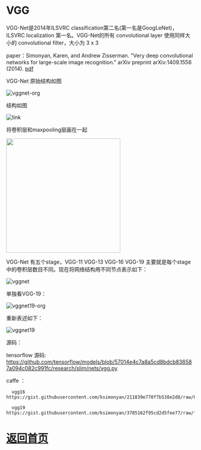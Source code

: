 
# VGG


VGG-Net是2014年ILSVRC classification第二名(第一名是GoogLeNet)，ILSVRC localization 第一名。VGG-Net的所有 convolutional layer 使用同样大小的 convolutional filter，大小为 3 x 3

paper：Simonyan, Karen, and Andrew Zisserman. "Very deep convolutional networks for large-scale image recognition." arXiv preprint arXiv:1409.1556 (2014). [pdf](https://arxiv.org/pdf/1409.1556.pdf)

VGG-Net 原始结构如图

![vggnet-org](https://github.com/weslynn/graphic-deep-neural-network/blob/master/pic/vgg_org.png)

结构如图

![link](https://github.com/weslynn/graphic-deep-neural-network/blob/master/pic/vgg.png)

将卷积层和maxpooling层画在一起

  <img src="https://github.com/weslynn/graphic-deep-neural-network/blob/master/modelpic/equal.png" width="305">

VGG-Net 有五个stage，VGG-11 VGG-13 VGG-16 VGG-19 主要就是每个stage中的卷积层数目不同。现在将网络结构用不同节点表示如下：


![vggnet](https://github.com/weslynn/graphic-deep-neural-network/blob/master/modelpic/vgg.png)


单独看VGG-19：

![vggnet19-org](https://github.com/weslynn/graphic-deep-neural-network/blob/master/pic/vgg19.png)

重新表述如下：

![vggnet19](https://github.com/weslynn/graphic-deep-neural-network/blob/master/modelpic/vgg19.png)




源码：

   tensorflow 源码: https://github.com/tensorflow/models/blob/57014e4c7a8a5cd8bdcb836587a094c082c991fc/research/slim/nets/vgg.py


   caffe ：

      vgg16 https://gist.githubusercontent.com/ksimonyan/211839e770f7b538e2d8/raw/0067c9b32f60362c74f4c445a080beed06b07eb3/VGG_ILSVRC_16_layers_deploy.prototxt

      vgg19 https://gist.githubusercontent.com/ksimonyan/3785162f95cd2d5fee77/raw/f02f8769e64494bcd3d7e97d5d747ac275825721/VGG_ILSVRC_19_layers_deploy.prototxt




# [返回首页](https://github.com/weslynn/graphic-deep-neural-network/)